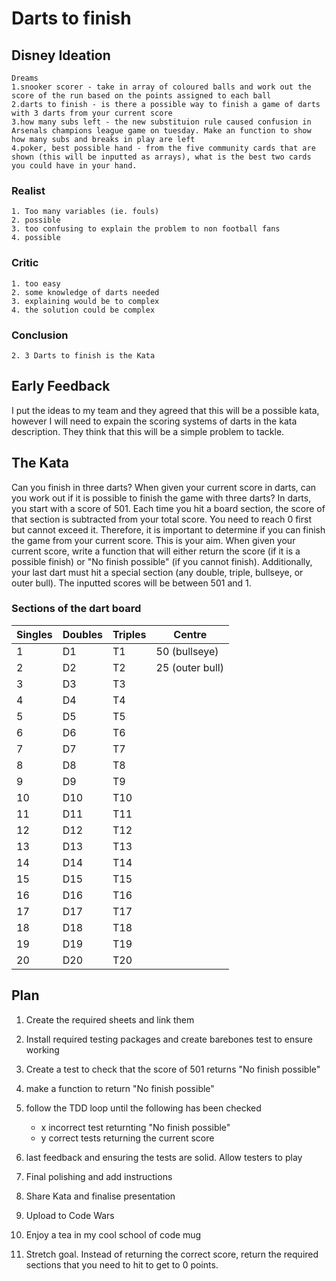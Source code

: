 # Darts to finish

## Disney Ideation
    Dreams
    1.snooker scorer - take in array of coloured balls and work out the score of the run based on the points assigned to each ball
    2.darts to finish - is there a possible way to finish a game of darts with 3 darts from your current score
    3.how many subs left - the new substituion rule caused confusion in Arsenals champions league game on tuesday. Make an function to show how many subs and breaks in play are left
    4.poker, best possible hand - from the five community cards that are shown (this will be inputted as arrays), what is the best two cards you could have in your hand.

### Realist
    1. Too many variables (ie. fouls)
    2. possible
    3. too confusing to explain the problem to non football fans
    4. possible

### Critic
    1. too easy
    2. some knowledge of darts needed
    3. explaining would be to complex
    4. the solution could be complex

### Conclusion
    2. 3 Darts to finish is the Kata


## Early Feedback
I put the ideas to my team and they agreed that this will be a possible kata, however I will need to expain the scoring systems of darts in the kata description.
They think that this will be a simple problem to tackle.

## The Kata

Can you finish in three darts? When given your current score in darts, can you work out if it is possible to finish the game with three darts? In darts, you start with a score of 501. Each time you hit a board section, the score of that section is subtracted from your total score. You need to reach 0 first but cannot exceed it. Therefore, it is important to determine if you can finish the game from your current score. This is your aim. When given your current score, write a function that will either return the score (if it is a possible finish) or "No finish possible" (if you cannot finish). Additionally, your last dart must hit a special section (any double, triple, bullseye, or outer bull). The inputted scores will be between 501 and 1.

### Sections of the dart board

| Singles | Doubles | Triples | Centre |
| ------- | ------- | ------- | -------- |
| 1       | D1      | T1      | 50 (bullseye) |
| 2       | D2      | T2      | 25 (outer bull) |
| 3       | D3      | T3      |
| 4       | D4      | T4      |
| 5       | D5      | T5      |
| 6       | D6      | T6      |
| 7       | D7      | T7      |
| 8       | D8      | T8      |
| 9       | D9      | T9      |
| 10      | D10     | T10     |
| 11      | D11     | T11     |
| 12      | D12     | T12     |
| 13      | D13     | T13     |
| 14      | D14     | T14     |
| 15      | D15     | T15     |
| 16      | D16     | T16     |
| 17      | D17     | T17     |
| 18      | D18     | T18     |
| 19      | D19     | T19     |
| 20      | D20     | T20     |

## Plan
1. Create the required sheets and link them
2. Install required testing packages and create barebones test to ensure working
3. Create a test to check that the score of 501 returns "No finish possible"
4. make a function to return "No finish possible"
5. follow the TDD loop until the following has been checked
     - x incorrect test returnting "No finish possible"
     - y correct tests returning the current score
6. last feedback and ensuring the tests are solid. Allow testers to play
7. Final polishing and add instructions
8. Share Kata and finalise presentation
9. Upload to Code Wars
10. Enjoy a tea in my cool school of code mug

11. Stretch goal. Instead of returning the correct score, return the required sections that you need to hit to get to 0 points.